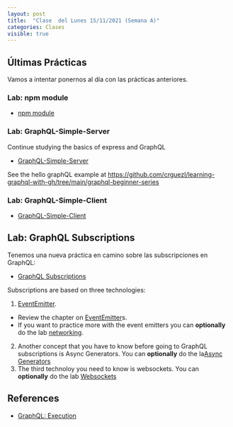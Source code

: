 ```yaml
---
layout: post
title:  "Clase  del Lunes 15/11/2021 (Semana A)"
categories: Clases
visible: true
---
```



## Últimas Prácticas

Vamos a intentar ponernos al día con las prácticas anteriores.

### Lab: npm module

* [npm module]({{site.baseurl}}/practicas/npm-module)


### Lab: GraphQL-Simple-Server

Continue studying the basics of express and GraphQL

* [GraphQL-Simple-Server]({{site.baseurl}}/practicas/graphql-simple-server/#resolvers)

See the hello graphQL example at <https://github.com/crguezl/learning-graphql-with-gh/tree/main/graphql-beginner-series>


### Lab: GraphQL-Simple-Client 

* [GraphQL-Simple-Client]({{site.baseurl}}/practicas/graphql-simple-client/)


## Lab: GraphQL Subscriptions

Tenemos una nueva práctica en camino sobre las subscripciones en GraphQL:

* [GraphQL Subscriptions]({{site.baseurl}}/practicas/graphql-subscriptions/)

Subscriptions are based on three technologies:

1. [EventEmitter]({{site.baseurl}}/pages/event-emitters).  
  - Review the chapter on 
[EventEmitter]({{site.baseurl}}/pages/event-emitters)s.
  - If you want to practice more with the event emitters you can **optionally** do the lab
[networking]({{site.baseurl}}/tema2-async/practicas/networking/). 
2. Another concept that you have to know before going to GraphQL subscriptions is Async Generators. You can **optionally** do the la[Async Generators]({{site.baseurl}}/practicas/first-come-first-served-for-await)
3. The third technoloy you need to know is websockets. You can **optionally** do the lab [Websockets]({{site.baseurl}}/practicas/websockets)


## References

* [GraphQL: Execution](https://graphql.org/learn/execution/)



